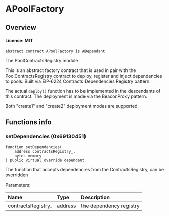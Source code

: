 # APoolFactory

## Overview

#### License: MIT

```solidity
abstract contract APoolFactory is ADependant
```

The PoolContractsRegistry module

This is an abstract factory contract that is used in pair with the PoolContractsRegistry contract to
deploy, register and inject dependencies to pools. Built via EIP-6224 Contracts Dependencies Registry pattern.

The actual `deploy()` function has to be implemented in the descendants of this contract. The deployment
is made via the BeaconProxy pattern.

Both "create1" and "create2" deployment modes are supported.
## Functions info

### setDependencies (0x69130451)

```solidity
function setDependencies(
    address contractsRegistry_,
    bytes memory
) public virtual override dependant
```

The function that accepts dependencies from the ContractsRegistry, can be overridden


Parameters:

| Name               | Type    | Description             |
| :----------------- | :------ | :---------------------- |
| contractsRegistry_ | address | the dependency registry |
